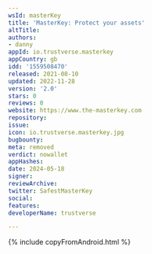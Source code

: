```yaml
---
wsId: masterKey
title: 'MasterKey: Protect your assets'
altTitle: 
authors:
- danny
appId: io.trustverse.masterkey
appCountry: gb
idd: '1559508470'
released: 2021-08-10
updated: 2022-11-28
version: '2.0'
stars: 0
reviews: 0
website: https://www.the-masterkey.com
repository: 
issue: 
icon: io.trustverse.masterkey.jpg
bugbounty: 
meta: removed
verdict: nowallet
appHashes: 
date: 2024-05-18
signer: 
reviewArchive: 
twitter: SafestMasterKey
social: 
features: 
developerName: trustverse

---
```


{% include copyFromAndroid.html %}
